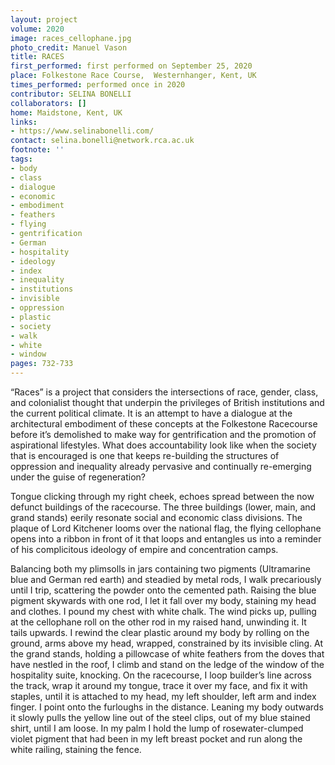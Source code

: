 ```yaml
---
layout: project
volume: 2020
image: races_cellophane.jpg
photo_credit: Manuel Vason
title: RACES
first_performed: first performed on September 25, 2020
place: Folkestone Race Course,  Westernhanger, Kent, UK
times_performed: performed once in 2020
contributor: SELINA BONELLI
collaborators: []
home: Maidstone, Kent, UK
links:
- https://www.selinabonelli.com/
contact: selina.bonelli@network.rca.ac.uk
footnote: ''
tags:
- body
- class
- dialogue
- economic
- embodiment
- feathers
- flying
- gentrification
- German
- hospitality
- ideology
- index
- inequality
- institutions
- invisible
- oppression
- plastic
- society
- walk
- white
- window
pages: 732-733
---
```

“Races” is a project that considers the intersections of race, gender, class, and colonialist thought that underpin the privileges of British institutions and the current political climate. It is an attempt to have a dialogue at the architectural embodiment of these concepts at the Folkestone Racecourse before it’s demolished to make way for gentrification and the promotion of aspirational lifestyles. What does accountability look like when the society that is encouraged is one that keeps re-building the structures of oppression and inequality already pervasive and continually re-emerging under the guise of regeneration? 

Tongue clicking through my right cheek, echoes spread between the now defunct buildings of the racecourse. The three buildings (lower, main, and grand stands) eerily resonate social and economic class divisions. The plaque of Lord Kitchener looms over the national flag, the flying cellophane opens into a ribbon in front of it that loops and entangles us into a reminder of his complicitous ideology of empire and concentration camps. 

Balancing both my plimsolls in jars containing two pigments (Ultramarine blue and German red earth) and steadied by metal rods, I walk precariously until I trip, scattering the powder onto the cemented path. Raising the blue pigment skywards with one rod, I let it fall over my body, staining my head and clothes. I pound my chest with white chalk. The wind picks up, pulling at the cellophane roll on the other rod in my raised hand, unwinding it. It tails upwards. I rewind the clear plastic around my body by rolling on the ground, arms above my head, wrapped, constrained by its invisible cling. At the grand stands, holding a pillowcase of white feathers from the doves that have nestled in the roof, I climb and stand on the ledge of the window of the hospitality suite, knocking. On the racecourse, I loop builder’s line across the track, wrap it around my tongue, trace it over my face, and fix it with staples, until it is attached to my head, my left shoulder, left arm and index finger. I point onto the furloughs in the distance. Leaning my body outwards it slowly pulls the yellow line out of the steel clips, out of my blue stained shirt, until I am loose. In my palm I hold the lump of rosewater-clumped violet pigment that had been in my left breast pocket and run along the white railing, staining the fence.